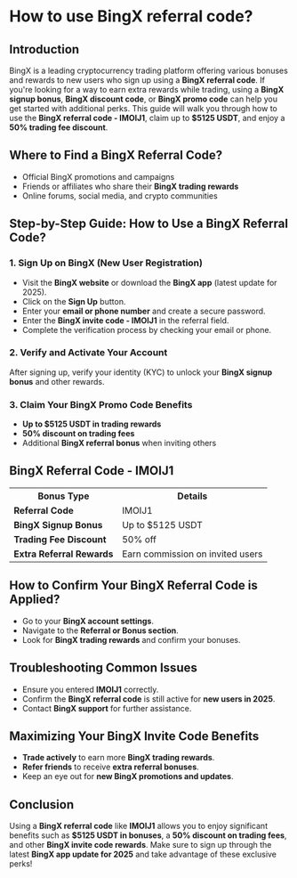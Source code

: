 <h1>How to use BingX referral code?</h1>
<h2>Introduction</h2>
<p>BingX is a leading cryptocurrency trading platform offering various bonuses and rewards to new users who sign up using a <strong>BingX referral code</strong>. If you're looking for a way to earn extra rewards while trading, using a <strong>BingX signup bonus</strong>, <strong>BingX discount code</strong>, or <strong>BingX promo code</strong> can help you get started with additional perks. This guide will walk you through how to use the <strong>BingX referral code - IMOIJ1</strong>, claim up to <strong>$5125 USDT</strong>, and enjoy a <strong>50% trading fee discount</strong>.</p>

<h2>Where to Find a BingX Referral Code?</h2>
<ul>
    <li>Official BingX promotions and campaigns</li>
    <li>Friends or affiliates who share their <strong>BingX trading rewards</strong></li>
    <li>Online forums, social media, and crypto communities</li>
</ul>

<h2>Step-by-Step Guide: How to Use a BingX Referral Code?</h2>

<h3>1. Sign Up on BingX (New User Registration)</h3>
<ul>
    <li>Visit the <strong>BingX website</strong> or download the <strong>BingX app</strong> (latest update for 2025).</li>
    <li>Click on the <strong>Sign Up</strong> button.</li>
    <li>Enter your <strong>email or phone number</strong> and create a secure password.</li>
    <li>Enter the <strong>BingX invite code - IMOIJ1</strong> in the referral field.</li>
    <li>Complete the verification process by checking your email or phone.</li>
</ul>

<h3>2. Verify and Activate Your Account</h3>
<p>After signing up, verify your identity (KYC) to unlock your <strong>BingX signup bonus</strong> and other rewards.</p>

<h3>3. Claim Your BingX Promo Code Benefits</h3>
<ul>
    <li><strong>Up to $5125 USDT in trading rewards</strong></li>
    <li><strong>50% discount on trading fees</strong></li>
    <li>Additional <strong>BingX referral bonus</strong> when inviting others</li>
</ul>

<h2>BingX Referral Code - IMOIJ1</h2>
<table>
    <tr>
        <th>Bonus Type</th>
        <th>Details</th>
    </tr>
    <tr>
        <td><strong>Referral Code</strong></td>
        <td>IMOIJ1</td>
    </tr>
    <tr>
        <td><strong>BingX Signup Bonus</strong></td>
        <td>Up to $5125 USDT</td>
    </tr>
    <tr>
        <td><strong>Trading Fee Discount</strong></td>
        <td>50% off</td>
    </tr>
    <tr>
        <td><strong>Extra Referral Rewards</strong></td>
        <td>Earn commission on invited users</td>
    </tr>
</table>

<h2>How to Confirm Your BingX Referral Code is Applied?</h2>
<ul>
    <li>Go to your <strong>BingX account settings</strong>.</li>
    <li>Navigate to the <strong>Referral or Bonus section</strong>.</li>
    <li>Look for <strong>BingX trading rewards</strong> and confirm your bonuses.</li>
</ul>

<h2>Troubleshooting Common Issues</h2>
<ul>
    <li>Ensure you entered <strong>IMOIJ1</strong> correctly.</li>
    <li>Confirm the <strong>BingX referral code</strong> is still active for <strong>new users in 2025</strong>.</li>
    <li>Contact <strong>BingX support</strong> for further assistance.</li>
</ul>

<h2>Maximizing Your BingX Invite Code Benefits</h2>
<ul>
    <li><strong>Trade actively</strong> to earn more <strong>BingX trading rewards</strong>.</li>
    <li><strong>Refer friends</strong> to receive <strong>extra referral bonuses</strong>.</li>
    <li>Keep an eye out for <strong>new BingX promotions and updates</strong>.</li>
</ul>

<h2>Conclusion</h2>
<p>Using a <strong>BingX referral code</strong> like <strong>IMOIJ1</strong> allows you to enjoy significant benefits such as <strong>$5125 USDT in bonuses</strong>, a <strong>50% discount on trading fees</strong>, and other <strong>BingX invite code rewards</strong>. Make sure to sign up through the latest <strong>BingX app update for 2025</strong> and take advantage of these exclusive perks!</p>
